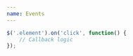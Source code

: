 ```yaml
---
name: Events
---
```


```javascript
$('.element').on('click', function() {
	// Callback logic
});
```